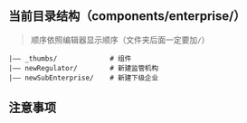## 当前目录结构（components/enterprise/）

> 顺序依照编辑器显示顺序（文件夹后面一定要加`/`）

```
|—— _thumbs/             # 组件
|—— newRegulator/        # 新建监管机构
|—— newSubEnterprise/    # 新建下级企业
```

## 注意事项
